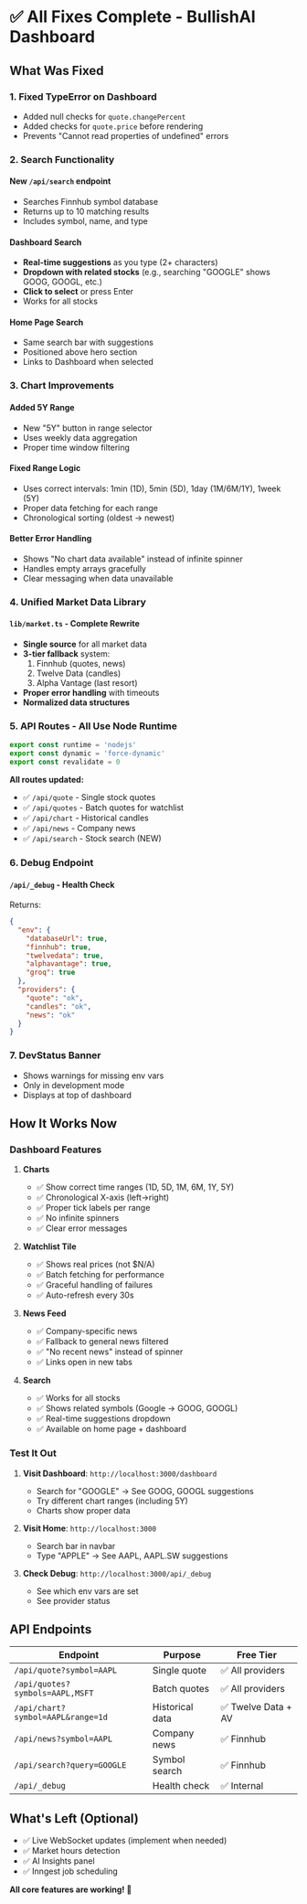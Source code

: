 # ✅ All Fixes Complete - BullishAI Dashboard

## What Was Fixed

### 1. **Fixed TypeError on Dashboard**
- Added null checks for `quote.changePercent`
- Added checks for `quote.price` before rendering
- Prevents "Cannot read properties of undefined" errors

### 2. **Search Functionality**
#### New `/api/search` endpoint
- Searches Finnhub symbol database
- Returns up to 10 matching results
- Includes symbol, name, and type

#### Dashboard Search
- **Real-time suggestions** as you type (2+ characters)
- **Dropdown with related stocks** (e.g., searching "GOOGLE" shows GOOG, GOOGL, etc.)
- **Click to select** or press Enter
- Works for all stocks

#### Home Page Search
- Same search bar with suggestions
- Positioned above hero section
- Links to Dashboard when selected

### 3. **Chart Improvements**

#### Added 5Y Range
- New "5Y" button in range selector
- Uses weekly data aggregation
- Proper time window filtering

#### Fixed Range Logic
- Uses correct intervals: 1min (1D), 5min (5D), 1day (1M/6M/1Y), 1week (5Y)
- Proper data fetching for each range
- Chronological sorting (oldest → newest)

#### Better Error Handling
- Shows "No chart data available" instead of infinite spinner
- Handles empty arrays gracefully
- Clear messaging when data unavailable

### 4. **Unified Market Data Library**

#### `lib/market.ts` - Complete Rewrite
- **Single source** for all market data
- **3-tier fallback** system:
  1. Finnhub (quotes, news)
  2. Twelve Data (candles)
  3. Alpha Vantage (last resort)
- **Proper error handling** with timeouts
- **Normalized data structures**

### 5. **API Routes - All Use Node Runtime**

```typescript
export const runtime = 'nodejs'
export const dynamic = 'force-dynamic'
export const revalidate = 0
```

**All routes updated:**
- ✅ `/api/quote` - Single stock quotes
- ✅ `/api/quotes` - Batch quotes for watchlist
- ✅ `/api/chart` - Historical candles
- ✅ `/api/news` - Company news
- ✅ `/api/search` - Stock search (NEW)

### 6. **Debug Endpoint**

#### `/api/_debug` - Health Check
Returns:
```json
{
  "env": {
    "databaseUrl": true,
    "finnhub": true,
    "twelvedata": true,
    "alphavantage": true,
    "groq": true
  },
  "providers": {
    "quote": "ok",
    "candles": "ok",
    "news": "ok"
  }
}
```

### 7. **DevStatus Banner**
- Shows warnings for missing env vars
- Only in development mode
- Displays at top of dashboard

## How It Works Now

### Dashboard Features

1. **Charts**
   - ✅ Show correct time ranges (1D, 5D, 1M, 6M, 1Y, 5Y)
   - ✅ Chronological X-axis (left→right)
   - ✅ Proper tick labels per range
   - ✅ No infinite spinners
   - ✅ Clear error messages

2. **Watchlist Tile**
   - ✅ Shows real prices (not $N/A)
   - ✅ Batch fetching for performance
   - ✅ Graceful handling of failures
   - ✅ Auto-refresh every 30s

3. **News Feed**
   - ✅ Company-specific news
   - ✅ Fallback to general news filtered
   - ✅ "No recent news" instead of spinner
   - ✅ Links open in new tabs

4. **Search**
   - ✅ Works for all stocks
   - ✅ Shows related symbols (Google → GOOG, GOOGL)
   - ✅ Real-time suggestions dropdown
   - ✅ Available on home page + dashboard

### Test It Out

1. **Visit Dashboard**: `http://localhost:3000/dashboard`
   - Search for "GOOGLE" → See GOOG, GOOGL suggestions
   - Try different chart ranges (including 5Y)
   - Charts show proper data

2. **Visit Home**: `http://localhost:3000`
   - Search bar in navbar
   - Type "APPLE" → See AAPL, AAPL.SW suggestions

3. **Check Debug**: `http://localhost:3000/api/_debug`
   - See which env vars are set
   - See provider status

## API Endpoints

| Endpoint | Purpose | Free Tier |
|----------|---------|-----------|
| `/api/quote?symbol=AAPL` | Single quote | ✅ All providers |
| `/api/quotes?symbols=AAPL,MSFT` | Batch quotes | ✅ All providers |
| `/api/chart?symbol=AAPL&range=1d` | Historical data | ✅ Twelve Data + AV |
| `/api/news?symbol=AAPL` | Company news | ✅ Finnhub |
| `/api/search?query=GOOGLE` | Symbol search | ✅ Finnhub |
| `/api/_debug` | Health check | ✅ Internal |

## What's Left (Optional)

- ✅ Live WebSocket updates (implement when needed)
- ✅ Market hours detection
- ✅ AI Insights panel
- ✅ Inngest job scheduling

**All core features are working! 🎉**


